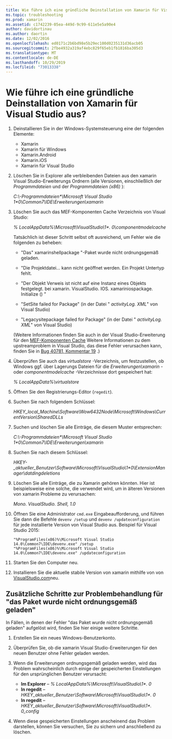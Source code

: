 ```yaml
---
title: Wie führe ich eine gründliche Deinstallation von Xamarin für Visual Studio aus?
ms.topic: troubleshooting
ms.prod: xamarin
ms.assetid: c1742239-05ea-449d-9c99-611e5e5a90e4
author: davidortinau
ms.author: daortin
ms.date: 12/02/2016
ms.openlocfilehash: ed0171c2b6bd98e5b29ec100d0235131d36acb05
ms.sourcegitcommit: 2fbe4932a319af4ebc829f65eb1fb1816ba305d3
ms.translationtype: MT
ms.contentlocale: de-DE
ms.lasthandoff: 10/29/2019
ms.locfileid: "73013338"
---
```

# <a name="how-do-i-perform-a-thorough-uninstall-for-xamarin-for-visual-studio"></a>Wie führe ich eine gründliche Deinstallation von Xamarin für Visual Studio aus?

1. Deinstallieren Sie in der Windows-Systemsteuerung eine der folgenden Elemente:

    - Xamarin
    - Xamarin für Windows
    - Xamarin.Android
    - Xamarin.iOS
    - Xamarin für Visual Studio

2. Löschen Sie in Explorer alle verbleibenden Dateien aus den xamarin Visual Studio-Erweiterungs Ordnern (alle Versionen, einschließlich der _Programmdateien_ und der _Programmdateien (x86)_ ):

    _C:\\-Programmdateien\*\\Microsoft Visual Studio 1\*0\\Common7\\IDE\\Erweiterungen\\xamarin_

3. Löschen Sie auch das MEF-Komponenten Cache Verzeichnis von Visual Studio:

    _% LocalAppData%\\Microsoft\\VisualStudio\\1\*. 0\\componentmodelcache_

    Tatsächlich ist dieser Schritt selbst oft ausreichend, um Fehler wie die folgenden zu beheben:

    - "Das" xamarinshellpackage "-Paket wurde nicht ordnungsgemäß geladen.

    - "Die Projektdatei... kann nicht geöffnet werden. Ein Projekt Untertyp fehlt.

    - "Der Objekt Verweis ist nicht auf eine Instanz eines Objekts festgelegt.  bei xamarin. VisualStudio. IOS. xamariniospackage. Initialize () "

    - "SetSite failed for Package" (in der Datei " _activityLog. XML_" von Visual Studio)

    - "Legacysitepackage failed for Package" (in der Datei " _activityLog. XML_" von Visual Studio)

    (Weitere Informationen finden Sie auch in der Visual Studio-Erweiterung für den [MEF-Komponenten Cache](https://visualstudiogallery.msdn.microsoft.com/22b94661-70c7-4a93-9ca3-8b6dd45f47cd)  Weitere Informationen zu dem upstreamproblem in Visual Studio, das diese Fehler verursachen kann, finden Sie in [Bug 40781, Kommentar 19](https://bugzilla.xamarin.com/show_bug.cgi?id=40781#c19) .)

4. Überprüfen Sie auch das _virtualstore_ -Verzeichnis, um festzustellen, ob Windows ggf. über Lagerungs Dateien für die _Erweiterungen\\xamarin_ -oder _componentmodelcache_ -Verzeichnisse dort gespeichert hat:

    _% LocalAppData%\\virtualstore_

5. Öffnen Sie den Registrierungs-Editor (`regedit`).

6. Suchen Sie nach folgendem Schlüssel:

    _HKEY\_local\_Machine\\Software\\Wow6432Node\\Microsoft\\Windows\\CurrentVersion\\SharedDLLs_

7. Suchen und löschen Sie alle Einträge, die diesem Muster entsprechen:

    _C:\\-Programmdateien\*\\Microsoft Visual Studio 1\*0\\Common7\\IDE\\Erweiterungen\\xamarin_

8. Suchen Sie nach diesem Schlüssel:

    _HKEY-\_aktueller\_Benutzer\\Software\\Microsoft\\VisualStudio\\1\*0\\ExtensionManager\\datdingdeletions_

9. Löschen Sie alle Einträge, die zu Xamarin gehören könnten.  Hier ist beispielsweise eine solche, die verwendet wird, um in älteren Versionen von xamarin Probleme zu verursachen:

    _Mono. VisualStudio. Shell, 1.0_

10. Öffnen Sie eine Administrator `cmd.exe` Eingabeaufforderung, und führen Sie dann die Befehle `devenv /setup` und `devenv /updateconfiguration` für jede installierte Version von Visual Studio aus.  Beispiel für Visual Studio 2015:

    ```
    "%ProgramFiles(x86)%\Microsoft Visual Studio 14.0\Common7\IDE\devenv.exe" /setup
    "%ProgramFiles(x86)%\Microsoft Visual Studio 14.0\Common7\IDE\devenv.exe" /updateconfiguration
    ```

11. Starten Sie den Computer neu.

12. Installieren Sie die aktuelle stabile Version von xamarin mithilfe von von [VisualStudio.com](https://visualstudio.com/xamarin/)neu.

## <a name="additional-troubleshooting-steps-for-package-did-not-load-correctly"></a>Zusätzliche Schritte zur Problembehandlung für "das Paket wurde nicht ordnungsgemäß geladen"

In Fällen, in denen der Fehler "das Paket wurde nicht ordnungsgemäß geladen" aufgelöst wird, finden Sie hier einige weitere Schritte.

1. Erstellen Sie ein neues Windows-Benutzerkonto.

2. Überprüfen Sie, ob die xamarin Visual Studio-Erweiterungen für den neuen Benutzer ohne Fehler geladen werden.

3. Wenn die Erweiterungen ordnungsgemäß geladen werden, wird das Problem wahrscheinlich durch einige der gespeicherten Einstellungen für den ursprünglichen Benutzer verursacht:

    - **Im Explorer** – _% LocalAppData%\\Microsoft\\VisualStudio\\1\*. 0_
    - **In regedit** – _HKEY\_aktueller\_Benutzer\\Software\\Microsoft\\VisualStudio\\1\*. 0_
    - **In regedit** – _HKEY\_aktueller\_Benutzer\\Software\\Microsoft\\VisualStudio\\1\*. 0\_config_

4. Wenn diese gespeicherten Einstellungen anscheinend das Problem darstellen, können Sie versuchen, Sie zu sichern und anschließend zu löschen.

